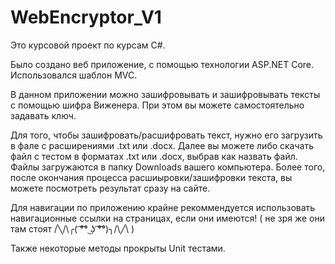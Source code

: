 # WebEncryptor_V1
Это курсовой проект по курсам C#.

Было создано веб приложение, с помощью технологии ASP.NET Core.
Использовался шаблон MVC.

В данном приложении можно зашифровывать и зашифровывать тексты с помощью шифра Виженера. При этом вы можете самостоятельно задавать ключ.

Для того, чтобы зашифровать/расшифровать текст, нужно его загрузить в фале с расширениями .txt или .docx.
Далее вы можете либо скачать файл с тестом в форматах .txt или .docx, выбрав как назвать файл.
Файлы загружаются в папку Downloads вашего компьютера.
Более того, после окончания процесса расшиыровки/зашифровки текста, вы можете посмотреть результат сразу на сайте.

Для навигации по приложению крайне рекоммендуется использовать навигационные ссылки на страницах, если они имеются! ( не зря же они там стоят 	/╲/\╭( ͡°͡° ͜ʖ ͡°͡°)╮/\╱\ )

Также некоторые методы прокрыты Unit тестами.
